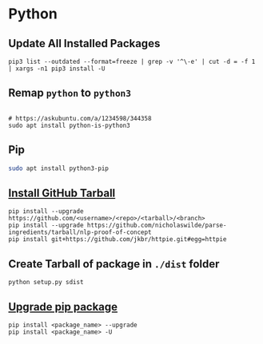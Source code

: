 # Python

## Update All Installed Packages

```shell
pip3 list --outdated --format=freeze | grep -v '^\-e' | cut -d = -f 1 | xargs -n1 pip3 install -U
```

## Remap `python` to `python3`

```shell

# https://askubuntu.com/a/1234598/344358
sudo apt install python-is-python3
```

## Pip

```bash
sudo apt install python3-pip
```

## [Install GitHub Tarball][1]

```
pip install --upgrade https://github.com/<username>/<repo>/<tarball>/<branch>
pip install --upgrade https://github.com/nicholaswilde/parse-ingredients/tarball/nlp-proof-of-concept
pip install git+https://github.com/jkbr/httpie.git#egg=httpie
```

## Create Tarball of package in `./dist` folder

```shell
python setup.py sdist
```

## [Upgrade pip package][2]

```shell
pip install <package_name> --upgrade
pip install <package_name> -U
```

[1]: <https://stackoverflow.com/a/15268990/1061279>
[2]: <https://stackoverflow.com/a/47071257/1061279>
